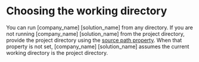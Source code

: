 # Choosing the working directory

You can run [company_name] [solution_name] from any directory. If you are not running [company_name] [solution_name] from the project directory,
provide the project directory using the [source path property](../../properties/configuration/paths.md#source-path). When that property is not set,
[company_name] [solution_name] assumes the current working directory is the project directory.
